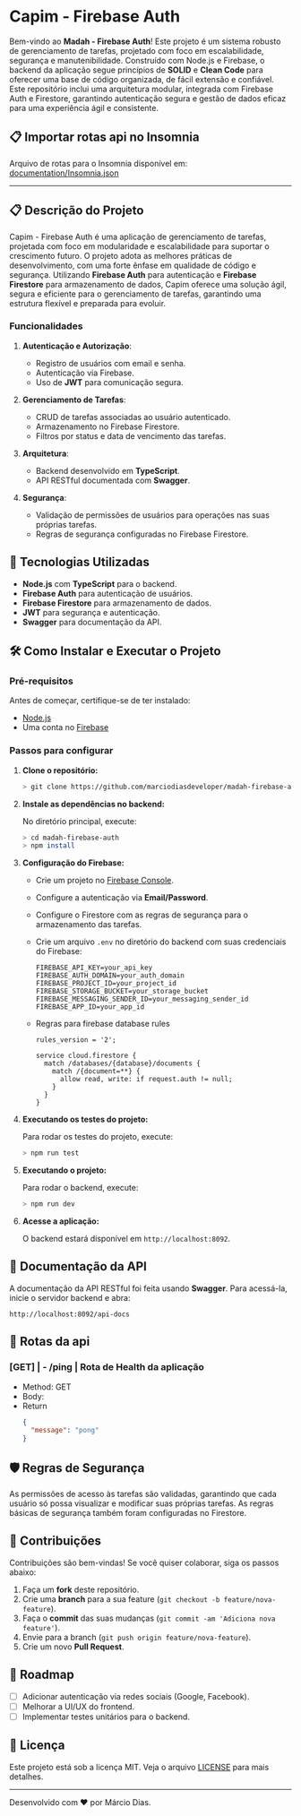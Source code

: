 
# Capim - Firebase Auth

Bem-vindo ao **Madah - Firebase Auth**! Este projeto é um sistema robusto de gerenciamento de tarefas, projetado com foco em escalabilidade, segurança e manutenibilidade. Construído com Node.js e Firebase, o backend da aplicação segue princípios de **SOLID** e **Clean Code** para oferecer uma base de código organizada, de fácil extensão e confiável. Este repositório inclui uma arquitetura modular, integrada com Firebase Auth e Firestore, garantindo autenticação segura e gestão de dados eficaz para uma experiência ágil e consistente.

## 📋 Importar rotas api no Insomnia

Arquivo de rotas para o Insomnia disponível em: [documentation/Insomnia.json](documentation/Insomnia.json)

---

## 📋 Descrição do Projeto

Capim - Firebase Auth é uma aplicação de gerenciamento de tarefas, projetada com foco em modularidade e escalabilidade para suportar o crescimento futuro. O projeto adota as melhores práticas de desenvolvimento, com uma forte ênfase em qualidade de código e segurança. Utilizando **Firebase Auth** para autenticação e **Firebase Firestore** para armazenamento de dados, Capim oferece uma solução ágil, segura e eficiente para o gerenciamento de tarefas, garantindo uma estrutura flexível e preparada para evoluir.

### Funcionalidades

1. **Autenticação e Autorização**:
   - Registro de usuários com email e senha.
   - Autenticação via Firebase.
   - Uso de **JWT** para comunicação segura.

2. **Gerenciamento de Tarefas**:
   - CRUD de tarefas associadas ao usuário autenticado.
   - Armazenamento no Firebase Firestore.
   - Filtros por status e data de vencimento das tarefas.

3. **Arquitetura**:
   - Backend desenvolvido em **TypeScript**.
   - API RESTful documentada com **Swagger**.

4. **Segurança**:
   - Validação de permissões de usuários para operações nas suas próprias tarefas.
   - Regras de segurança configuradas no Firebase Firestore.

## 🚀 Tecnologias Utilizadas

- **Node.js** com **TypeScript** para o backend.
- **Firebase Auth** para autenticação de usuários.
- **Firebase Firestore** para armazenamento de dados.
- **JWT** para segurança e autenticação.
- **Swagger** para documentação da API.

## 🛠️ Como Instalar e Executar o Projeto

### Pré-requisitos

Antes de começar, certifique-se de ter instalado:

- [Node.js](https://nodejs.org/)
- Uma conta no [Firebase](https://firebase.google.com/)

### Passos para configurar

1. **Clone o repositório:**

   ```bash
   > git clone https://github.com/marciodiasdeveloper/madah-firebase-auth.git
   ```
2. **Instale as dependências no backend:**

   No diretório principal, execute:

   ```bash
   > cd madah-firebase-auth
   > npm install
   ```

3. **Configuração do Firebase:**

   - Crie um projeto no [Firebase Console](https://console.firebase.google.com/).
   - Configure a autenticação via **Email/Password**.
   - Configure o Firestore com as regras de segurança para o armazenamento das tarefas.
   - Crie um arquivo `.env` no diretório do backend com suas credenciais do Firebase:

     ```env
     FIREBASE_API_KEY=your_api_key
     FIREBASE_AUTH_DOMAIN=your_auth_domain
     FIREBASE_PROJECT_ID=your_project_id
     FIREBASE_STORAGE_BUCKET=your_storage_bucket
     FIREBASE_MESSAGING_SENDER_ID=your_messaging_sender_id
     FIREBASE_APP_ID=your_app_id
     ```

   - Regras para firebase database rules

     ```
     rules_version = '2';
    
     service cloud.firestore {
       match /databases/{database}/documents {
         match /{document=**} {
           allow read, write: if request.auth != null;
         }
       }
     }
     ```
4. **Executando os testes do projeto:**

   Para rodar os testes do projeto, execute:

   ```bash
   > npm run test
   ```
   
4. **Executando o projeto:**

   Para rodar o backend, execute:

   ```bash
   > npm run dev
   ```

5. **Acesse a aplicação:**

   O backend estará disponível em `http://localhost:8092`.

## 📖 Documentação da API

A documentação da API RESTful foi feita usando **Swagger**. Para acessá-la, inicie o servidor backend e abra:

```
http://localhost:8092/api-docs
```

## 🔗 Rotas da api

### [GET] | - /ping | Rota de Health da aplicação
- Method: GET
- Body:
- Return
  ```json
  {
  	"message": "pong"
  }
  ```

## 🛡️ Regras de Segurança

As permissões de acesso às tarefas são validadas, garantindo que cada usuário só possa visualizar e modificar suas próprias tarefas. As regras básicas de segurança também foram configuradas no Firestore.

## 🤝 Contribuições

Contribuições são bem-vindas! Se você quiser colaborar, siga os passos abaixo:

1. Faça um **fork** deste repositório.
2. Crie uma **branch** para a sua feature (`git checkout -b feature/nova-feature`).
3. Faça o **commit** das suas mudanças (`git commit -am 'Adiciona nova feature'`).
4. Envie para a branch (`git push origin feature/nova-feature`).
5. Crie um novo **Pull Request**.

## 📅 Roadmap

- [ ] Adicionar autenticação via redes sociais (Google, Facebook).
- [ ] Melhorar a UI/UX do frontend.
- [ ] Implementar testes unitários para o backend.

## 📝 Licença

Este projeto está sob a licença MIT. Veja o arquivo [LICENSE](LICENSE) para mais detalhes.

---

Desenvolvido com ❤️ por Márcio Dias.
